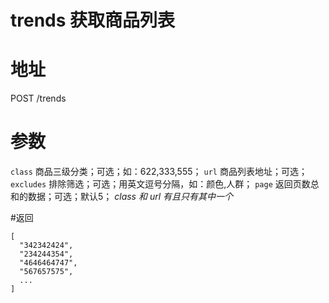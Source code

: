# trends 获取商品列表

# 地址
POST /trends

# 参数
`class` 商品三级分类；可选；如：622,333,555；
`url` 商品列表地址；可选；
`excludes` 排除筛选；可选；用英文逗号分隔，如：颜色,人群；
`page` 返回页数总和的数据；可选；默认5；
*class 和 url 有且只有其中一个*

#返回
````
[
  "342342424",
  "234244354",
  "4646464747",
  "567657575",
  ...
]
````
